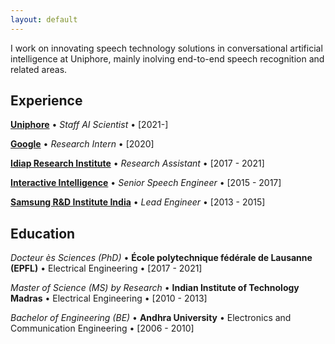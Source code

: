 ```yaml
---
layout: default
---
```


I work on innovating speech technology solutions in conversational artificial intelligence at Uniphore, mainly inolving end-to-end speech recognition and related areas.

## Experience

[**Uniphore**](https://www.uniphore.com) • _Staff AI Scientist_ • [2021-]

[**Google**](https://ai.google) • _Research Intern_ • [2020]

[**Idiap Research Institute**](https://www.idiap.ch) • _Research Assistant_ • [2017 - 2021]

[**Interactive Intelligence**](https://www.genesys.com) • _Senior Speech Engineer_ • [2015 - 2017]

[**Samsung R&D Institute India**](https://research.samsung.com/sri-b) • _Lead Engineer_ • [2013 - 2015]

## Education

_Docteur ès Sciences (PhD)_  •  **École polytechnique fédérale de Lausanne (EPFL)**  •  Electrical Engineering  •  [2017 - 2021]

_Master of Science (MS) by Research_  •  **Indian Institute of Technology Madras**  •  Electrical Engineering  •  [2010 - 2013]

_Bachelor of Engineering (BE)_  •  **Andhra University**  •  Electronics and Communication Engineering  •  [2006 - 2010]

